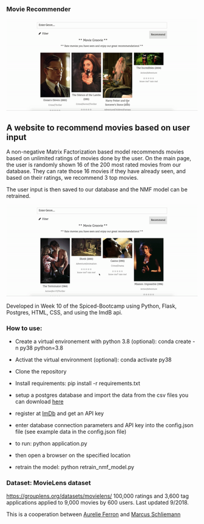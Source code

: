### Movie Recommender 
![visualization](./home.gif)

## A website to recommend movies based on user input

A non-negative Matrix Factorization based model recommends movies based on unlimited ratings of movies done by the user. 
On the main page, the user is randomly shown 16 of the 200 most rated movies from our database. 
They can rate those 16 movies if they have already seen, and based on their ratings, we recommend 3 top movies.

The user input is then saved to our database and the NMF model can be retrained.

![visualization](./recommend.gif)

Developed in Week 10 of the Spiced-Bootcamp using Python, Flask, Postgres, HTML, CSS, and using the ImdB api. 


### How to use:
- Create a virtual environement with python 3.8 (optional): conda create -n py38 python=3.8 
- Activat the virtual environment (optional): conda activate py38

- Clone the repository

- Install requirements: pip install -r requirements.txt

- setup a postgres database and import the data from the csv files you can download [here](http://files.grouplens.org/datasets/movielens/ml-latest-small.zip)

- register at [ImDb](https://www.imdb.com/) and get an API key

- enter database connection parameters and API key into the config.json file (see example data in the config.json file) 

- to run: python application.py 

- then open a browser on the specified location

- retrain the model: python retrain_nmf_model.py

### Dataset: MovieLens dataset
https://grouplens.org/datasets/movielens/
100,000 ratings and 3,600 tag applications applied to 9,000 movies by 600 users. Last updated 9/2018.


This is a cooperation between [Aurelie Ferron](https://github.com/ferrau10) and [Marcus Schliemann](https://github.com/mscschliemann)
